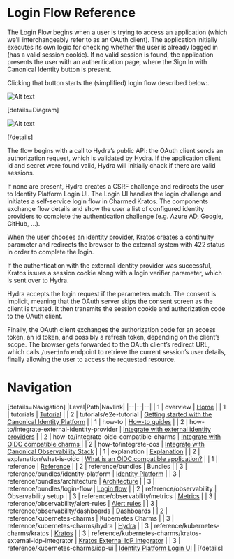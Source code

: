 # Login Flow Reference

The Login Flow begins when a user is trying to access an application (which we'll interchangeably refer to as an OAuth client). The application initially executes its own logic for checking whether the user is already logged in (has a valid session cookie). If no valid session is found, the application presents the user with an authentication page, where the Sign In with Canonical Identity button is present.

Clicking that button starts the (simplified) login flow described below:. 

![Alt text](url "description")

[details=Diagram]

![Alt text](url "description")

[/details]

The flow begins with a call to Hydra’s public API: the OAuth client sends an authorization request, which is validated by Hydra. If the application client id and secret were found valid, Hydra will initially chack if there are valid sessions.

If none are present, Hydra creates a CSRF challenge and redirects the user to Identity Platform Login UI. The Login UI handles the login challenge and initiates a self-service login flow in Charmed Kratos. The components exchange flow details and show the user a list of configured identity providers to complete the authentication challenge (e.g. Azure AD, Google, GitHub, …).

When the user chooses an identity provider, Kratos creates a continuity parameter and redirects the browser to the external system with 422 status in order to complete the login.

If the authentication with the external identity provider was successful, Kratos issues a session cookie along with a login verifier parameter, which is sent over to Hydra.

Hydra accepts the login request if the parameters match. The consent is implicit, meaning that the OAuth server skips the consent screen as the client is trusted. It then transmits the session cookie and authorization code to the OAuth client.

Finally, the OAuth client exchanges the authorization code for an access token, an id token, and possibly a refresh token, depending on the client’s scope. The browser gets forwarded to the OAuth client’s redirect URL, which calls `/userinfo` endpoint to retrieve the current session’s user details, finally allowing the user to access the requested resource.

# Navigation
[details=Navigation]
|Level|Path|Navlink|
|--|--|--|
| 1 | overview | [Home]() |
| 1 | tutorials | [Tutorial]() |
| 2 | tutorials/e2e-tutorial | [Getting started with the Canonical Identity Platform]() |
| 1 | how-to | [How-to guides]() |
| 2 | how-to/integrate-external-identity-provider | [Integrate with external identity providers]() |
| 2 | how-to/integrate-oidc-compatible-charms | [Integrate with OIDC compatible charms ]() |
| 2 | how-to/integrate-cos | [Integrate with Canonical Observability Stack]() |
| 1 | explanation | [Explanation]() |
| 2 | explanation/what-is-oidc | [What is an OIDC compatible application?]() |
| 1 | reference | [Reference]() |
| 2 | reference/bundles | Bundles |
| 3 | reference/bundles/identity-platform | [Identity Platform](https://charmhub.io/identity-platform) |
| 3 | reference/bundles/architecture | [Architecture]() |
| 3 | reference/bundles/login-flow | [Login flow]() |
| 2 | reference/observability | Observability setup |
| 3 | reference/observability/metrics | [Metrics]() |
| 3 | reference/observability/alert-rules | [Alert rules]() |
| 3 | reference/observability/dashboards | [Dashboards]() |
| 2 | reference/kubernetes-charms | Kubernetes Charms |
| 3 | reference/kubernetes-charms/hydra | [Hydra](https://charmhub.io/hydra) |
| 3 | reference/kubernetes-charms/kratos | [Kratos](https://charmhub.io/kratos) |
| 3 | reference/kubernetes-charms/kratos-external-idp-integrator | [Kratos External IdP Integrator](https://charmhub.io/kratos-external-idp-integrator) |
| 3 | reference/kubernetes-charms/idp-ui | [Identity Platform Login UI](https://charmhub.io/identity-platform-login-ui-operator) |
[/details]